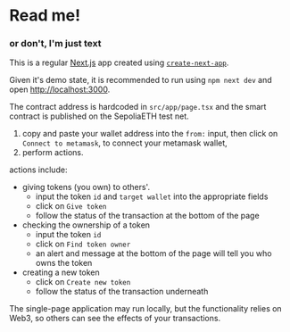 # Read me!
### or don't, I'm just text

This is a regular [Next.js](https://nextjs.org) app created using [`create-next-app`](https://nextjs.org/docs/app/api-reference/cli/create-next-app).

Given it's demo state, it is recommended to run using `npm next dev` and open [http://localhost:3000](http://localhost:3000).

The contract address is hardcoded in `src/app/page.tsx` and the smart contract is published on the SepoliaETH test net.

1. copy and paste your wallet address into the `from:` input, then click on `Connect to metamask`, to connect your metamask wallet,
2. perform actions.

actions include:
- giving tokens (you own) to others'.
    - input the token `id` and `target wallet` into the appropriate fields
    - click on `Give token`
    - follow the status of the transaction at the bottom of the page
- checking the ownership of a token
    - input the token `id`
    - click on `Find token owner`
    - an alert and message at the bottom of the page will tell you who owns the token
- creating a new token
    - click on `Create new token`
    - follow the status of the transaction underneath

The single-page application may run locally, but the functionality relies on Web3, so others can see the effects of your transactions.
